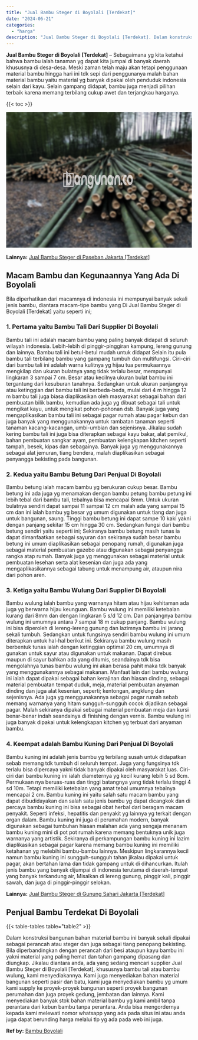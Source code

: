 ```yaml
---
title: "Jual Bambu Steger di Boyolali [Terdekat]"
date: "2024-06-21"
categories: 
  - "harga"
description: "Jual Bambu Steger di Boyolali [Terdekat]. Dalam konstruksi bangunan bahan material bambu ini banyak sekali dipakai sebagai perancah atau steger dan juga seba..."
---
```


**Jual Bambu Steger di Boyolali \[Terdekat\]** – Sebagaimana yg kita ketahui bahwa bambu ialah tanaman yg dapat kita jumpai di banyak daerah khususnya di desa-desa. Meski zaman telah maju akan tetapi penggunaan material bambu hingga hari ini tdk sepi dari penggunanya malah bahan material bambu yaitu material yg banyak dipakai oleh penduduk indonesia selain dari kayu. Selain gampang didapat, bambu juga menjadi pilihan terbaik karena memang terbilang cukup awet dan terjangkau harganya.

{{< toc >}}

![Jual Bambu Steger di Boyolali [Terdekat]](/images/jual-bambu-tali-38.png)

**Lainnya:** [Jual Bambu Steger di Paseban Jakarta \[Terdekat\]](https://bambu.bangunan.co/jual-bambu-steger-di-paseban-jakarta-terdekat/)

## Macam Bambu dan Kegunaannya Yang Ada Di Boyolali

Bila diperhatikan dari macamnya di indonesia ini mempunyai banyak sekali jenis bambu, diantara macam-tipe bambu yang Di Jual Bambu Steger di Boyolali \[Terdekat\] yaitu seperti ini;

### 1\. Pertama yaitu Bambu Tali Dari Supplier Di Boyolali

Bambu tali ini adalah macam bambu yang paling banyak didapat di seluruh wilayah indonesia. Lebih-lebih di pinggir-pinggiran kampung, lereng gunung dan lainnya. Bambu tali ini betul-betul mudah untuk didapat Selain itu pula bambu tali terbilang bambu yang gampang tumbuh dan multifungsi. Ciri-ciri dari bambu tali ini adalah warna kulitnya yg hijau tua permukaannya mengkilap dan ukuran bulatnya yang tidak terlalu besar, mempunyai lingkaran 3 sampai 7 cm. Besar atau kecilnya ukuran bulat bambu ini tergantung dari kesuburan tanahnya. Sedangkan untuk ukuran panjangnya atau ketinggian dari bambu tali ini berbeda-beda, mulai dari 4 m hingga 12 m bambu tali juga biasa diaplikasikan oleh masyarakat sebagai bahan dari pembuatan bilik bambu, kemudian ada juga yg dibuat sebagai tali untuk mengikat kayu, untuk mengikat pohon-pohonan dsb. Banyak juga yang mengaplikasikan bambu tali ini sebagai pagar rumah atau pagar kebun dan juga banyak yang menggunakannya untuk rambatan tanaman seperti tanaman kacang-kacangan, umbi-umbian dan sejenisnya. Jikalau sudah kering bambu tali ini juga bisa diterapkan sebagai kayu bakar, alat pemikul, bahan pembuatan sangkar ayam, pembuatan kelengkapan kitchen seperti tampah, besek, kipas dan sebagainya. Banyak juga yg menggunakannya sebagai alat jemuran, tiang bendera, malah diaplikasikan sebagai penyangga bekisting pada bangunan.

### 2\. Kedua yaitu Bambu Betung Dari Penjual Di Boyolali

Bambu betung ialah macam bambu yg berukuran cukup besar. Bambu betung ini ada juga yg menamakan dengan bambu petung bambu petung ini lebih tebal dari bambu tali, tebalnya bisa mencapai 8mm. Untuk ukuran bulatnya sendiri dapat sampai 11 sampai 12 cm malah ada yang sampai 15 cm dan ini ialah bambu yg besar yg umum digunakan untuk tiang dan juga untuk bangunan, saung. Tinggi bambu betung ini dapat sampe 10 kaki yakni dengan panjang sekitar 15 cm hingga 30 cm. Sedangkan fungsi dari bambu betung sendiri yaitu seperti ini; Sekiranya bambu betung masih tunas ia dapat dimanfaatkan sebagai sayuran dan sekiranya sudah besar bambu betung ini umum diaplikasikan sebagai penopang rumah, digunakan juga sebagai material pembuatan gazebo atau digunakan sebagai penyangga rangka atap rumah. Banyak juga yg menggunakan sebagai material untuk pembuatan lesehan serta alat kesenian dan juga ada yang mengaplikasikannya sebagai tabung untuk menampung air, ataupun nira dari pohon aren.

### 3\. Ketiga yaitu Bambu Wulung Dari Supplier Di Boyolali

Bambu wulung ialah bambu yang warnanya hitam atau hijau kehitaman ada juga yg berwarna hijau keunguan. Bambu wulung ini memiliki ketebalan kurang dari 8mm dan dengan lingkaran 5 s/d 12 cm. Dan panjangnya bambu wulung ini umumnya antara 7 sampai 18 m cukup panjang. Bambu wulung ini bisa diperoleh di lereng-lereng gunung dan lazimnya bambu ini jarang sekali tumbuh. Sedangkan untuk fungsinya sendiri bambu wulung ini umum diterapkan untuk hal-hal berikut ini. Sekiranya bambu wulung masih berbentuk tunas ialah dengan ketinggian optimal 20 cm, umumnya di gunakan untuk sayur atau digunakan untuk makanan. Dapat direbus maupun di sayur bahkan ada yang ditumis, seandainya tdk bisa mengolahnya tunas bambu wulung ini akan berasa pahit maka tdk banyak yang menggunakannya sebagai makanan. Manfaat lain dari bambu wulung ini ialah dapat dipakai sebagai bahan kerajinan dan hiasan dinding, sebagai material pembuatan tempat duduk, meja, material pembuatan anyaman dinding dan juga alat kesenian, seperti; kentongan, angklung dan sejenisnya. Ada juga yg menggunakannya sebagai pagar rumah sebab memang warnanya yang hitam sungguh-sungguh cocok dijadikan sebagai pagar. Malah sekiranya dipakai sebagai material pembuatan meja dan kursi benar-benar indah seandainya di finishing dengan vernis. Bambu wulung ini juga banyak dipakai untuk kelengkapan kitchen yg terbuat dari anyaman bambu.

### 4\. Keempat adalah Bambu Kuning Dari Penjual Di Boyolali

Bambu kuning ini adalah jenis bambu yg terbilang susah untuk didapatkan sebab memang tdk tumbuh di seluruh tempat. Juga yang fungsinya tdk terlalu bisa dipercaya yakni tidak banyak dipakai oleh masyarakat luas. Ciri-ciri dari bambu kuning ini ialah diameternya yg kecil kurang lebih 5 sd 8cm. Permukaan nya beruas-ruas dan tinggi batangnya yang tidak terlalu tinggi 4 sd 10m. Tetapi memiliki ketebalan yang amat tebal umumnya tebalnya mencapai 2 cm. Bambu kuning ini yaitu salah satu macam bambu yang dapat dibudidayakan dan salah satu jenis bambu yg dapat dicangkok dan di percaya bambu kuning ini bisa sebagai obat herbal dari beragam macam penyakit. Seperti infeksi, hepatitis dan penyakit yg lainnya yg terkait dengan organ dalam. Bambu kuning ini juga di perumahan modern, banyak digunakan sebagai tumbuhan hiasan malahan ada yang sengaja menanam bambu kuning mini di pot pot rumah karena memang bentuknya unik juga warnanya yang artistik. Sekiranya di perkampungan bambu kuning ini lazim diaplikasikan sebagai pagar karena memang bambu kuning ini memiliki ketahanan yg melebihi bambu-bambu lainnya. Meskipun lingkarannya kecil namun bambu kuning ini sungguh-sungguh tahan jikalau dipakai untuk pagar, akan bertahan lama dan tidak gampang untuk di dihancurkan. Itulah jenis bambu yang banyak dijumpai di indonesia terutama di daerah-tempat yang banyak terkandung air, Misalkan di lereng gunung, pinggir kali, pinggir sawah, dan juga di pinggir-pinggir selokan.

**Lainnya:** [Jual Bambu Steger di Gunung Sahari Jakarta \[Terdekat\]](https://bambu.bangunan.co/jual-bambu-steger-di-gunung-sahari-jakarta-terdekat/)

## Penjual Bambu Terdekat Di Boyolali

{{< table-tables table="table2" >}}

Dalam konstruksi bangunan bahan material bambu ini banyak sekali dipakai sebagai perancah atau steger dan juga sebagai tiang penopang bekisting. Bila diperbandingkan dengan perancah dari besi ataupun kayu bambu ini yakni material yang paling hemat dan tahan gampang dipasang dan diungkap. Jikalau diantara anda, ada yang sedang mencari supplier Jual Bambu Steger di Boyolali \[Terdekat\], khususnya bambu tali atau bambu wulung, kami menyediakannya. Kami juga menyediakan bahan material bangunan seperti pasir dan batu, kami juga menyediakan bambu yg umum kami supply ke proyek-proyek bangunan seperti proyek bangunan perumahan dan juga proyek gedung, jembatan dan lainnya. Kami menyediakan banyak stok bahan material bambu yg kami ambil tanpa perantara dari kebun bambu tanpa perantara. Anda bisa mengordernya kepada kami melewati nomor whatsapp yang ada pada situs ini atau anda juga dapat berunding harga melalui tlp yg ada pada web ini juga.

**Ref by:** [Bambu Boyolali](https://id.wikipedia.org/wiki/Bambu)
